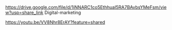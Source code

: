 https://drive.google.com/file/d/1iNNARC1co5Ethhual5RA7BAvbsYMeFsm/view?usp=share_link Digital-marketing

https://youtu.be/VV8Nhr8ErAY?feature=shared
